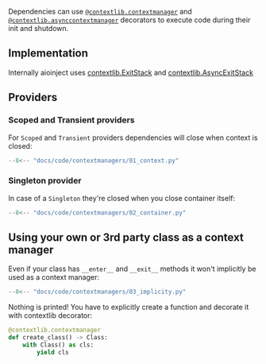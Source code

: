 Dependencies can use 
[`@contextlib.contextmanager`](https://docs.python.org/3/library/contextlib.html#contextlib.contextmanager)
and [`@contextlib.asynccontextmanager`](https://docs.python.org/3/library/contextlib.html#contextlib.asynccontextmanager)
decorators to execute code during their init and shutdown.

## Implementation
Internally aioinject uses [contextlib.ExitStack](https://docs.python.org/3/library/contextlib.html#contextlib.ExitStack)
and [contextlib.AsyncExitStack](https://docs.python.org/3/library/contextlib.html#contextlib.AsyncExitStack)

## Providers
### Scoped and Transient providers
For `Scoped` and `Transient` providers dependencies will close when context is
closed:

```python
--8<-- "docs/code/contextmanagers/01_context.py"
```

### Singleton provider
In case of a `Singleton` they're closed when you close container itself:

```python
--8<-- "docs/code/contextmanagers/02_container.py"
```

## Using your own or 3rd party class as a context manager
Even if your class has `__enter__` and `__exit__` methods it won't implicitly be
used as a context manager:

```python
--8<-- "docs/code/contextmanagers/03_implicity.py"
```
Nothing is printed! You have to explicitly create a function and decorate it with
contextlib decorator:

```python
@contextlib.contextmanager
def create_class() -> Class:
    with Class() as cls:
        yield cls
```
